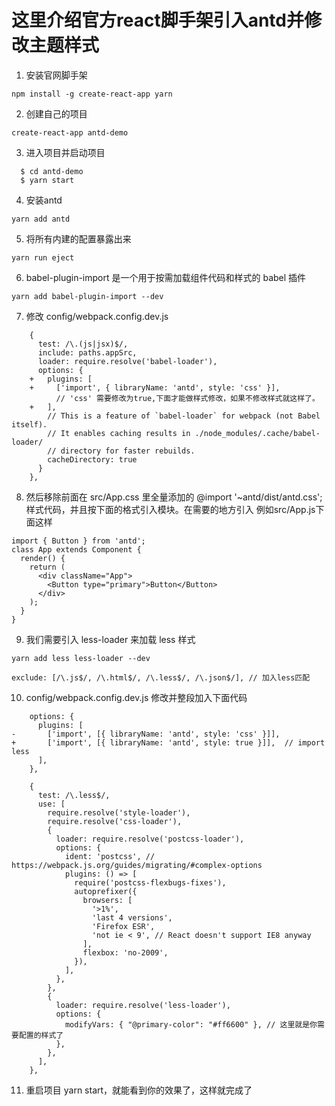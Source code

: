 # 这里介绍官方react脚手架引入antd并修改主题样式
1.  安装官网脚手架
```
npm install -g create-react-app yarn
```
2.  创建自己的项目  
```
create-react-app antd-demo
```
3.  进入项目并启动项目  
```
  $ cd antd-demo
  $ yarn start
```
4.  安装antd  
```
yarn add antd
```
5.  将所有内建的配置暴露出来 
```
yarn run eject
```
6. babel-plugin-import 是一个用于按需加载组件代码和样式的 babel 插件
```
yarn add babel-plugin-import --dev
```

7.  修改 config/webpack.config.dev.js
```
    {
      test: /\.(js|jsx)$/,
      include: paths.appSrc,
      loader: require.resolve('babel-loader'),
      options: {
    +   plugins: [
    +     ['import', { libraryName: 'antd', style: 'css' }], 
          // 'css' 需要修改为true,下面才能做样式修改，如果不修改样式就这样了。
    +   ],
        // This is a feature of `babel-loader` for webpack (not Babel itself).
        // It enables caching results in ./node_modules/.cache/babel-loader/
        // directory for faster rebuilds.
        cacheDirectory: true
      }
    },
```
8.  然后移除前面在 src/App.css 里全量添加的 @import '~antd/dist/antd.css'; 样式代码，并且按下面的格式引入模块。在需要的地方引入 例如src/App.js下面这样
```
import { Button } from 'antd';
class App extends Component {
  render() {
    return (
      <div className="App">
        <Button type="primary">Button</Button>
      </div>
    );
  }
}
```
9.  我们需要引入 less-loader 来加载 less 样式  
```
yarn add less less-loader --dev
```
```
exclude: [/\.js$/, /\.html$/, /\.less$/, /\.json$/], // 加入less匹配
```
10. config/webpack.config.dev.js 修改并整段加入下面代码
```
    options: {
      plugins: [
-       ['import', [{ libraryName: 'antd', style: 'css' }]],
+       ['import', [{ libraryName: 'antd', style: true }]],  // import less
      ],
    },
```
```
    {
      test: /\.less$/,
      use: [
        require.resolve('style-loader'),
        require.resolve('css-loader'),
        {
          loader: require.resolve('postcss-loader'),
          options: {
            ident: 'postcss', // https://webpack.js.org/guides/migrating/#complex-options
            plugins: () => [
              require('postcss-flexbugs-fixes'),
              autoprefixer({
                browsers: [
                  '>1%',
                  'last 4 versions',
                  'Firefox ESR',
                  'not ie < 9', // React doesn't support IE8 anyway
                ],
                flexbox: 'no-2009',
              }),
            ],
          },
        },
        {
          loader: require.resolve('less-loader'),
          options: {
            modifyVars: { "@primary-color": "#ff6600" }, // 这里就是你需要配置的样式了
          },
        },
      ],
    },
```
11. 重启项目 yarn start，就能看到你的效果了，这样就完成了